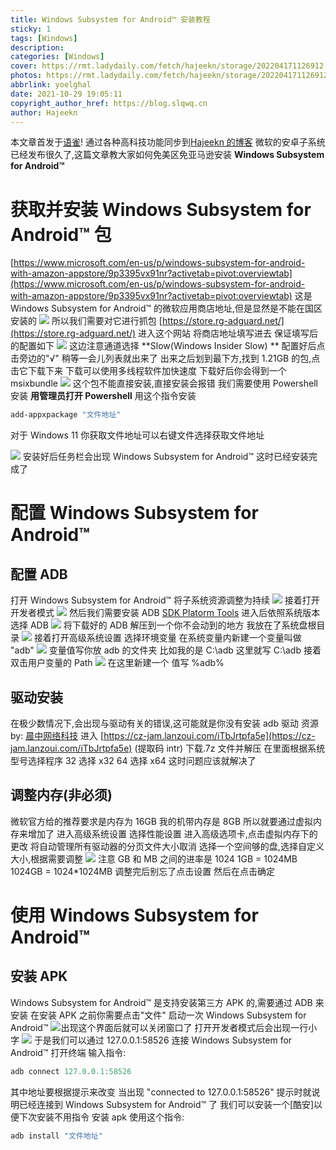 ```yaml
---
title: Windows Subsystem for Android™ 安装教程
sticky: 1
tags: [Windows]
description:
categories: [Windows]
cover: https://rmt.ladydaily.com/fetch/hajeekn/storage/202204171126912.png
photos: https://rmt.ladydaily.com/fetch/hajeekn/storage/202204171126912.png
abbrlink: yoelghal
date: 2021-10-29 19:05:11
copyright_author_href: https://blog.slqwq.cn
author: Hajeekn
---
```


本文章首发于[语雀](https://www.yuque.com/ladjeek/ygg4q6)!
通过各种高科技功能同步到[Hajeekn 的博客](https://blog.slqwq.cn)
微软的安卓子系统已经发布很久了,这篇文章教大家如何免美区免亚马逊安装 **Windows Subsystem for Android™**

# 获取并安装 Windows Subsystem for Android™ 包

[https://www.microsoft.com/en-us/p/windows-subsystem-for-android-with-amazon-appstore/9p3395vx91nr?activetab=pivot:overviewtab](https://www.microsoft.com/en-us/p/windows-subsystem-for-android-with-amazon-appstore/9p3395vx91nr?activetab=pivot:overviewtab)
这是 Windows Subsystem for Android™ 的微软应用商店地址,但是显然是不能在国区安装的
![](https://rmt.ladydaily.com/fetch/hajeekn/storage/202204171126089.png#crop=0&crop=0&crop=1&crop=1&id=DE8LP&originHeight=1020&originWidth=1920&originalType=binary&ratio=1&rotation=0&showTitle=false&status=done&style=none&title=)
所以我们需要对它进行抓包
[https://store.rg-adguard.net/](https://store.rg-adguard.net/)
进入这个网站
将商店地址填写进去
保证填写后的配置如下
![](https://rmt.ladydaily.com/fetch/hajeekn/storage/202204171127030.png#crop=0&crop=0&crop=1&crop=1&id=WLFHV&originHeight=435&originWidth=937&originalType=binary&ratio=1&rotation=0&showTitle=false&status=done&style=none&title=)
这边注意通道选择 **Slow(Windows Insider Slow) **
配置好后点击旁边的"√"
稍等一会儿列表就出来了
出来之后划到最下方,找到 1.21GB 的包,点击它下载下来
下载可以使用多线程软件加快速度
下载好后你会得到一个 msixbundle
![](https://rmt.ladydaily.com/fetch/hajeekn/storage/202204171127520.png#crop=0&crop=0&crop=1&crop=1&id=JHdoS&originHeight=203&originWidth=131&originalType=binary&ratio=1&rotation=0&showTitle=false&status=done&style=none&title=)
这个包不能直接安装,直接安装会报错
我们需要使用 Powershell 安装
**用管理员打开 Powershell**
用这个指令安装

```powershell
add-appxpackage "文件地址"
```

对于 Windows 11
你获取文件地址可以右键文件选择获取文件地址

![](https://rmt.ladydaily.com/fetch/hajeekn/storage/202204171127335.png#crop=0&crop=0&crop=1&crop=1&id=kE8Kt&originHeight=587&originWidth=1204&originalType=binary&ratio=1&rotation=0&showTitle=false&status=done&style=none&title=)
安装好后任务栏会出现 Windows Subsystem for Android™
这时已经安装完成了

# 配置 Windows Subsystem for Android™

## 配置 ADB

打开 Windows Subsystem for Android™
将子系统资源调整为持续
![](https://rmt.ladydaily.com/fetch/hajeekn/storage/202204171127092.png#crop=0&crop=0&crop=1&crop=1&id=KquZl&originHeight=194&originWidth=1178&originalType=binary&ratio=1&rotation=0&showTitle=false&status=done&style=none&title=)
接着打开开发者模式
![](https://rmt.ladydaily.com/fetch/hajeekn/storage/202204171128036.png#crop=0&crop=0&crop=1&crop=1&id=LgLDB&originHeight=98&originWidth=1206&originalType=binary&ratio=1&rotation=0&showTitle=false&status=done&style=none&title=)
然后我们需要安装 ADB
[SDK Platorm Tools](https://developer.android.google.cn/studio/releases/platform-tools)
进入后依照系统版本选择 ADB
![](https://rmt.ladydaily.com/fetch/hajeekn/storage/202204171129876.png#crop=0&crop=0&crop=1&crop=1&id=NdOYc&originHeight=434&originWidth=937&originalType=binary&ratio=1&rotation=0&showTitle=false&status=done&style=none&title=)
将下载好的 ADB 解压到一个你不会动到的地方
我放在了系统盘根目录
![](https://rmt.ladydaily.com/fetch/hajeekn/storage/202204171129765.png#crop=0&crop=0&crop=1&crop=1&id=FJSce&originHeight=806&originWidth=1362&originalType=binary&ratio=1&rotation=0&showTitle=false&status=done&style=none&title=)
接着打开高级系统设置
选择环境变量
在系统变量内新建一个变量叫做 "adb"
![](https://rmt.ladydaily.com/fetch/hajeekn/storage/202204171129310.png#crop=0&crop=0&crop=1&crop=1&id=qLPNl&originHeight=217&originWidth=839&originalType=binary&ratio=1&rotation=0&showTitle=false&status=done&style=none&title=)
变量值写你放 adb 的文件夹
比如我的是 C:\adb 这里就写 C:\adb
接着双击用户变量的 Path
![](https://rmt.ladydaily.com/fetch/hajeekn/storage/202204171129451.png#crop=0&crop=0&crop=1&crop=1&id=yto8B&originHeight=664&originWidth=677&originalType=binary&ratio=1&rotation=0&showTitle=false&status=done&style=none&title=)
在这里新建一个
值写 %adb%

## 驱动安装

在极少数情况下,会出现与驱动有关的错误,这可能就是你没有安装 adb 驱动
资源 by: [晨中网络科技](https://jamcz.com/)
进入 [https://cz-jam.lanzoui.com/iTbJrtpfa5e](https://cz-jam.lanzoui.com/iTbJrtpfa5e) (提取码 intr)
下载.7z 文件并解压
在里面根据系统型号选择程序
32 选择 x32
64 选择 x64
这时问题应该就解决了

## 调整内存(非必须)

微软官方给的推荐要求是内存为 16GB
我的机带内存是 8GB
所以就要通过虚拟内存来增加了
进入高级系统设置
选择性能设置
进入高级选项卡,点击虚拟内存下的更改
将自动管理所有驱动器的分页文件大小取消
选择一个空间够的盘,选择自定义大小,根据需要调整
![](https://rmt.ladydaily.com/fetch/hajeekn/storage/202204171129975.png#crop=0&crop=0&crop=1&crop=1&id=ca0Zf&originHeight=694&originWidth=508&originalType=binary&ratio=1&rotation=0&showTitle=false&status=done&style=none&title=)
注意 GB 和 MB 之间的进率是 1024
1GB = 1024MB
1024GB = 1024\*1024MB
调整完后别忘了点击设置
然后在点击确定

# 使用 Windows Subsystem for Android™

## 安装 APK

Windows Subsystem for Android™ 是支持安装第三方 APK 的,需要通过 ADB 来安装
在安装 APK 之前你需要点击"文件"
启动一次 Windows Subsystem for Android™
![](https://rmt.ladydaily.com/fetch/hajeekn/storage/202204171130047.png#crop=0&crop=0&crop=1&crop=1&id=OxIuv&originHeight=794&originWidth=1350&originalType=binary&ratio=1&rotation=0&showTitle=false&status=done&style=none&title=)出现这个界面后就可以关闭窗口了
打开开发者模式后会出现一行小字
![](https://rmt.ladydaily.com/fetch/hajeekn/storage/202204171130483.png#crop=0&crop=0&crop=1&crop=1&id=uQanT&originHeight=20&originWidth=898&originalType=binary&ratio=1&rotation=0&showTitle=false&status=done&style=none&title=)
于是我们可以通过 127.0.0.1:58526 连接 Windows Subsystem for Android™
打开终端
输入指令:

```powershell
adb connect 127.0.0.1:58526
```

其中地址要根据提示来改变
当出现 "connected to 127.0.0.1:58526" 提示时就说明已经连接到 Windows Subsystem for Android™ 了
我们可以安装一个[酷安]以便下次安装不用指令
安装 apk 使用这个指令:

```powershell
adb install "文件地址"
```
